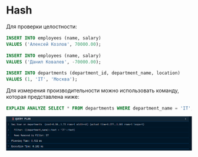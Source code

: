 # Hash

Для проверки целостности: 

```sql
INSERT INTO employees (name, salary)
VALUES ('Алексей Козлов', 70000.00);
```

```sql
INSERT INTO employees (name, salary)
VALUES ('Данил Ковалев', -70000.00);
```

```sql
INSERT INTO departments (department_id, department_name, location)
VALUES (1, 'IT', 'Москва');
```

Для измерения производительности можно использовать команду, которая представлена ниже:

```sql
EXPLAIN ANALYZE SELECT * FROM departments WHERE department_name = 'IT';
```

![img.png](images/img.png)


